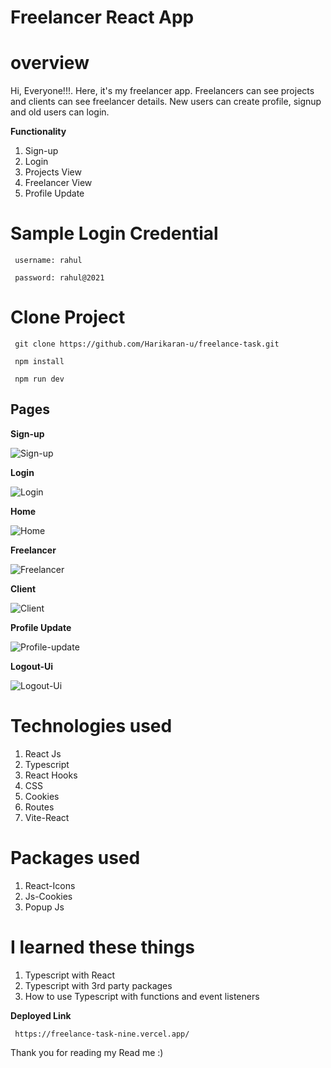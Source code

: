 # Freelancer React App

# overview

Hi, Everyone!!!. Here, it's my freelancer app. Freelancers can see projects and clients can see freelancer details. New users can create profile, signup and old users can login.

**Functionality**

1. Sign-up
2. Login
3. Projects View
4. Freelancer View
5. Profile Update

# Sample Login Credential

> > >

     username: rahul

> > >

     password: rahul@2021

# Clone Project

> > >

     git clone https://github.com/Harikaran-u/freelance-task.git

> > >

     npm install

> > >

     npm run dev

## Pages

**Sign-up**

![Sign-up](https://res.cloudinary.com/diuvnny8c/image/upload/v1714995729/Screenshot_395_ftohnx.png)

**Login**

![Login](https://res.cloudinary.com/diuvnny8c/image/upload/v1714995836/Screenshot_396_kwipod.png)

**Home**

![Home](https://res.cloudinary.com/diuvnny8c/image/upload/v1714995838/Screenshot_397_ljoluo.png)

**Freelancer**

![Freelancer](https://res.cloudinary.com/diuvnny8c/image/upload/v1714995838/Screenshot_400_aeuoa0.png)

**Client**

![Client](https://res.cloudinary.com/diuvnny8c/image/upload/v1714995901/Screenshot_404_xu7ptv.png)

**Profile Update**

![Profile-update](https://res.cloudinary.com/diuvnny8c/image/upload/v1714995838/Screenshot_398_ixdybf.png)

**Logout-Ui**

![Logout-Ui](https://res.cloudinary.com/diuvnny8c/image/upload/v1714995839/Screenshot_403_cn6dgw.png)

# Technologies used

1. React Js
2. Typescript
3. React Hooks
4. CSS
5. Cookies
6. Routes
7. Vite-React

# Packages used

1. React-Icons
2. Js-Cookies
3. Popup Js

# I learned these things

1. Typescript with React
2. Typescript with 3rd party packages
3. How to use Typescript with functions and event listeners

**Deployed Link**

> > >

     https://freelance-task-nine.vercel.app/

Thank you for reading my Read me :)
